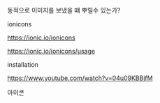 동적으로 이미지를 보냈을 떄 뿌릴수 있는가?

ionicons

https://ionic.io/ionicons

https://ionic.io/ionicons/usage

installation

https://www.youtube.com/watch?v=04u09KBBjfM


아이콘
<script type="module" src="https://unpkg.com/ionicons@7.1.0/dist/ionicons/ionicons.esm.js"></script>
<script nomodule src="https://unpkg.com/ionicons@7.1.0/dist/ionicons/ionicons.js"></script>